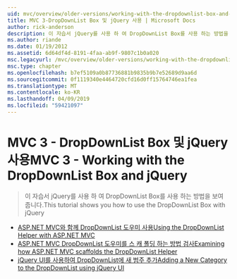 ```yaml
---
uid: mvc/overview/older-versions/working-with-the-dropdownlist-box-and-jquery/index
title: MVC 3-DropDownList Box 및 jQuery 사용 | Microsoft Docs
author: rick-anderson
description: 이 자습서 jQuery를 사용 하 여 DropDownList Box를 사용 하는 방법을 보여 줍니다.
ms.author: riande
ms.date: 01/19/2012
ms.assetid: 6d64df4d-8191-4faa-ab9f-9807c1b0a020
msc.legacyurl: /mvc/overview/older-versions/working-with-the-dropdownlist-box-and-jquery
msc.type: chapter
ms.openlocfilehash: b7ef5109a0b87736881b9835b9b7e52689d9aa6d
ms.sourcegitcommit: 0f1119340e4464720cfd16d0ff15764746ea1fea
ms.translationtype: MT
ms.contentlocale: ko-KR
ms.lasthandoff: 04/09/2019
ms.locfileid: "59421097"
---
```

# <a name="mvc-3---working-with-the-dropdownlist-box-and-jquery"></a><span data-ttu-id="5c455-103">MVC 3 - DropDownList Box 및 jQuery 사용</span><span class="sxs-lookup"><span data-stu-id="5c455-103">MVC 3 - Working with the DropDownList Box and jQuery</span></span>

> <span data-ttu-id="5c455-104">이 자습서 jQuery를 사용 하 여 DropDownList Box를 사용 하는 방법을 보여 줍니다.</span><span class="sxs-lookup"><span data-stu-id="5c455-104">This tutorial shows you how to use the DropDownList Box with jQuery</span></span>


- [<span data-ttu-id="5c455-105">ASP.NET MVC와 함께 DropDownList 도우미 사용</span><span class="sxs-lookup"><span data-stu-id="5c455-105">Using the DropDownList Helper with ASP.NET MVC</span></span>](using-the-dropdownlist-helper-with-aspnet-mvc.md)
- [<span data-ttu-id="5c455-106">ASP.NET MVC DropDownList 도우미를 스 캐 폴딩 하는 방법 검사</span><span class="sxs-lookup"><span data-stu-id="5c455-106">Examining how ASP.NET MVC scaffolds the DropDownList Helper</span></span>](examining-how-aspnet-mvc-scaffolds-the-dropdownlist-helper.md)
- [<span data-ttu-id="5c455-107">jQuery UI를 사용하여 DropDownList에 새 범주 추가</span><span class="sxs-lookup"><span data-stu-id="5c455-107">Adding a New Category to the DropDownList using jQuery UI</span></span>](adding-a-new-category-to-the-dropdownlist-using-jquery-ui.md)
